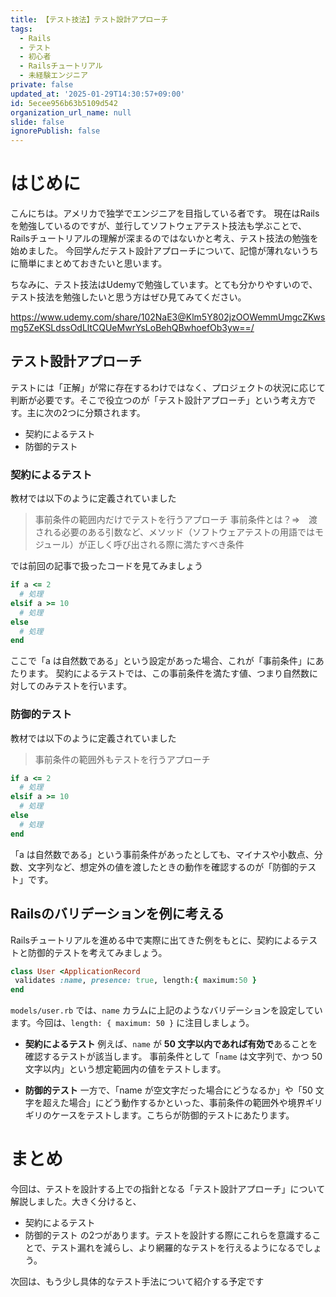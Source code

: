 ```yaml
---
title: 【テスト技法】テスト設計アプローチ
tags:
  - Rails
  - テスト
  - 初心者
  - Railsチュートリアル
  - 未経験エンジニア
private: false
updated_at: '2025-01-29T14:30:57+09:00'
id: 5ecee956b63b5109d542
organization_url_name: null
slide: false
ignorePublish: false
---
```

# はじめに
こんにちは。アメリカで独学でエンジニアを目指している者です。
現在はRailsを勉強しているのですが、並行してソフトウェアテスト技法も学ぶことで、Railsチュートリアルの理解が深まるのではないかと考え、テスト技法の勉強を始めました。
今回学んだテスト設計アプローチについて、記憶が薄れないうちに簡単にまとめておきたいと思います。

ちなみに、テスト技法はUdemyで勉強しています。とても分かりやすいので、テスト技法を勉強したいと思う方はぜひ見てみてください。

https://www.udemy.com/share/102NaE3@Klm5Y802jzOOWemmUmgcZKwsmg5ZeKSLdssOdLltCQUeMwrYsLoBehQBwhoefOb3yw==/

## テスト設計アプローチ
テストには「正解」が常に存在するわけではなく、プロジェクトの状況に応じて判断が必要です。そこで役立つのが「テスト設計アプローチ」という考え方です。主に次の2つに分類されます。


* 契約によるテスト
* 防御的テスト

### 契約によるテスト
教材では以下のように定義されていました
> 事前条件の範囲内だけでテストを行うアプローチ
> 事前条件とは？⇒　渡される必要のある引数など、メソッド（ソフトウェアテストの用語ではモジュール）が正しく呼び出される際に満たすべき条件

では前回の記事で扱ったコードを見てみましょう
```ruby
if a <= 2
  # 処理
elsif a >= 10
  # 処理
else
  # 処理
end
```
ここで「a は自然数である」という設定があった場合、これが「事前条件」にあたります。
契約によるテストでは、この事前条件を満たす値、つまり自然数に対してのみテストを行います。


### 防御的テスト
教材では以下のように定義されていました
>事前条件の範囲外もテストを行うアプローチ

```ruby
if a <= 2
  # 処理
elsif a >= 10
  # 処理
else
  # 処理
end
```
「a は自然数である」という事前条件があったとしても、マイナスや小数点、分数、文字列など、想定外の値を渡したときの動作を確認するのが「防御的テスト」です。

## Railsのバリデーションを例に考える

Railsチュートリアルを進める中で実際に出てきた例をもとに、契約によるテストと防御的テストを考えてみましょう。

```ruby:user.rb
class User <ApplicationRecord
 validates :name, presence: true, length:{ maximum:50 }
end
```
`models/user.rb` では、`name` カラムに上記のようなバリデーションを設定しています。今回は、`length: { maximum: 50 }` に注目しましょう。

* **契約によるテスト**
例えば、`name` が **50 文字以内であれば有効で**あることを確認するテストが該当します。
事前条件として「`name` は文字列で、かつ 50 文字以内」という想定範囲内の値をテストします。

* **防御的テスト**
一方で、「name が空文字だった場合にどうなるか」や「50 文字を超えた場合」にどう動作するかといった、事前条件の範囲外や境界ギリギリのケースをテストします。こちらが防御的テストにあたります。




# まとめ
今回は、テストを設計する上での指針となる「テスト設計アプローチ」について解説しました。大きく分けると、

* 契約によるテスト
* 防御的テスト
の2つがあります。テストを設計する際にこれらを意識することで、テスト漏れを減らし、より網羅的なテストを行えるようになるでしょう。

次回は、もう少し具体的なテスト手法について紹介する予定です
